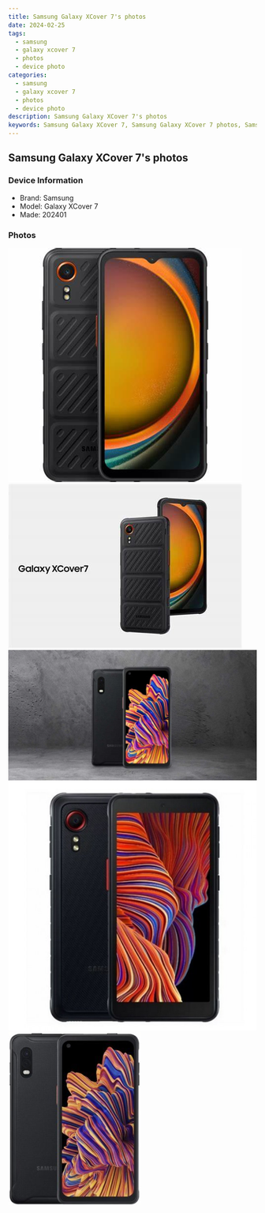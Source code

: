 ```yaml
---
title: Samsung Galaxy XCover 7's photos
date: 2024-02-25
tags: 
  - samsung
  - galaxy xcover 7
  - photos
  - device photo
categories: 
  - samsung
  - galaxy xcover 7
  - photos
  - device photo
description: Samsung Galaxy XCover 7's photos
keywords: Samsung Galaxy XCover 7, Samsung Galaxy XCover 7 photos, Samsung Galaxy XCover 7 device photo
---
```


## Samsung Galaxy XCover 7's photos

### Device Information

- Brand: Samsung
- Model: Galaxy XCover 7
- Made: 202401

### Photos

![/images/best-assets/devices/samsung/samsung-galaxy-xcover-7/1.jpg](/images/best-assets/devices/samsung/samsung-galaxy-xcover-7/1.jpg)
![/images/best-assets/devices/samsung/samsung-galaxy-xcover-7/2.jpg](/images/best-assets/devices/samsung/samsung-galaxy-xcover-7/2.jpg)
![/images/best-assets/devices/samsung/samsung-galaxy-xcover-7/3.jpg](/images/best-assets/devices/samsung/samsung-galaxy-xcover-7/3.jpg)
![/images/best-assets/devices/samsung/samsung-galaxy-xcover-7/4.jpg](/images/best-assets/devices/samsung/samsung-galaxy-xcover-7/4.jpg)
![/images/best-assets/devices/samsung/samsung-galaxy-xcover-7/5.jpg](/images/best-assets/devices/samsung/samsung-galaxy-xcover-7/5.jpg)
